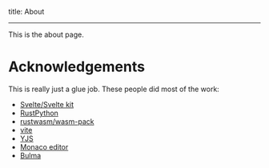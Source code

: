 <!-- <script context="module">
	// import { browser, dev } from '$app/env';
	import { PROJECT_NAME } from '$lib/constants';

	// // we don't need any JS on this page, though we'll load
	// // it in dev so that we get hot module replacement...
	// export const hydrate = dev;

	// // ...but if the client-side router is already loaded
	// // (i.e. we came here from elsewhere in the app), use it
	// export const router = browser;

	// // since there's no dynamic data here, we can prerender
	// // it so that it gets served as a static asset in prod
	// export const prerender = true;
</script>

<script lang="ts">
	import * as routes from '$lib/routes';
</script>

<section class="section">
	<div class="container content">
		<a href={routes.BASE}>🔙 Home</a>
		<h1>About {PROJECT_NAME}</h1>

		<p>TODO ....</p>
	</div>
</section> -->

title: About

---

This is the about page.

# Acknowledgements

This is really just a glue job. These people did most of the work:

- [Svelte/Svelte kit](kit.svelte.dev)
- [RustPython](https://github.com/RustPython/RustPython)
- [rustwasm/wasm-pack](https://github.com/rustwasm/wasm-pack)
- [vite](https://vitejs.dev/)
- [YJS](https://docs.yjs.dev)
- [Monaco editor](https://microsoft.github.io/monaco-editor)
- [Bulma](https://bulma.io)
